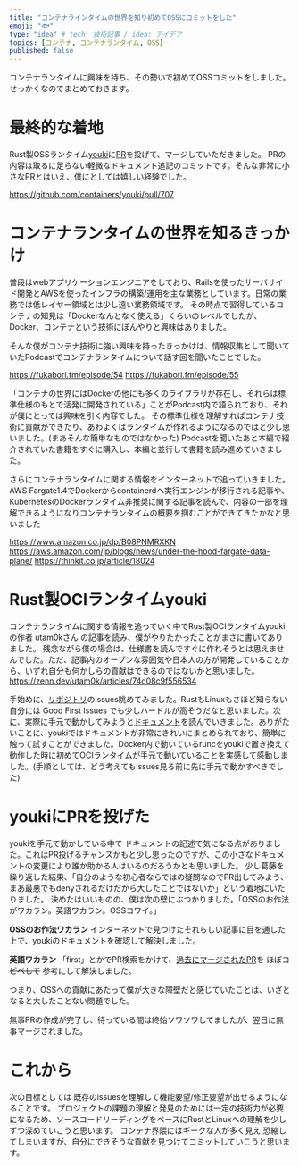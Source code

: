 ```yaml
---
title: "コンテナラインタイムの世界を知り初めてOSSにコミットをした"
emoji: "🐟"
type: "idea" # tech: 技術記事 / idea: アイデア
topics: [コンテナ, コンテナランタイム, OSS]
published: false
---
```


コンテナランタイムに興味を持ち、その勢いで初めてOSSコミットをしました。せっかくなのでまとめておきます。

# 最終的な着地
Rust製OSSランタイム[youki](https://github.com/containers/youki)に[PR](https://github.com/containers/youki/pull/707)を投げて、マージしていただきました。
PRの内容は取るに足らない軽微なドキュメント追記のコミットです。そんな非常に小さなPRとはいえ、僕にとしては嬉しい経験でした。

https://github.com/containers/youki/pull/707

# コンテナランタイムの世界を知るきっかけ
普段はwebアプリケーションエンジニアをしており、Railsを使ったサーバサイド開発とAWSを使ったインフラの構築/運用を主な業務としています。日常の業務では低レイヤー領域とは少し遠い業務領域です。
その時点で習得しているコンテナの知見は「Dockerなんとなく使える」くらいのレベルでしたが、Docker、コンテナという技術にぼんやりと興味はありました。

そんな僕がコンテナ技術に強い興味を持ったきっかけは、情報収集として聞いていたPodcastでコンテナランタイムについて話す回を聞いたことでした。

https://fukabori.fm/episode/54
https://fukabori.fm/episode/55

「コンテナの世界にはDockerの他にも多くのライブラリが存在し、それらは標準仕様のもとで活発に開発されている」ことがPodcast内で語られており、それが僕にとっては興味を引く内容でした。
その標準仕様を理解すればコンテナ技術に貢献ができたり、あわよくばランタイムが作れるようになるのではと少し思いました。(まあそんな簡単なものではなかった)
Podcastを聞いたあと本編で紹介されていた書籍をすぐに購入し、本編と並行して書籍を読み進めていきました。

さらにコンテナランタイムに関する情報をインターネットで追っていきました。AWS Fargate1.4でDockerからcontainerdへ実行エンジンが移行される記事や、KubernetesのDockerランタイム非推奨に関する記事を読んで、内容の一部を理解できるようになりコンテナランタイムの概要を掴むことができてきたかなと思いました

https://www.amazon.co.jp/dp/B08PNMRXKN
https://aws.amazon.com/jp/blogs/news/under-the-hood-fargate-data-plane/
https://thinkit.co.jp/article/18024


# Rust製OCIランタイムyouki
コンテナランタイムに関する情報を追っていく中でRust製OCIランタイムyoukiの作者 utam0kさん の記事を読み、僕がやりたかったことがまさに書いてありました。
残念ながら僕の場合は、仕様書を読んですぐに作れそうとは思えませんでした。ただ、記事内のオープンな雰囲気や日本人の方が開発していることから、いずれ自分も何かしらの貢献はできるのではないかと思いました。
https://zenn.dev/utam0k/articles/74d08c9f556534

手始めに、[リポジトリ](https://github.com/containers/youki)のissues眺めてみました。RustもLinuxもさほど知らない自分には Good First Issues でも少しハードルが高そうだなと思いました。次に、実際に手元で動かしてみようと[ドキュメント](https://containers.github.io/youki/)を読んでいきました。ありがたいことに、youkiではドキュメントが非常にきれいにまとめられており、簡単に触って試すことができました。Docker内で動いているruncをyoukiで置き換えて動作した時に初めてOCIランタイムが手元で動いていることを実感して感動しました。(手順としては、どう考えてもissues見る前に先に手元で動かすべきでした)


# youkiにPRを投げた
youkiを手元で動かしている中で ドキュメントの記述で気になる点がありました。これはPR投げるチャンスかもと少し思ったのですが、この小さなドキュメントの変更により誰か助かる人はいるのだろうかとも思いました。
少し葛藤を繰り返した結果、「自分のような初心者ならではの疑問なのでPR出してみよう、まあ最悪でもdenyされるだけだから大したことではないか」という着地にいたりました。
決めたはいいものの、僕は次の壁にぶつかりました。「OSSのお作法がワカラン。英語ワカラン。OSSコワイ。」

**OSSのお作法ワカラン**
インターネットで見つけたそれらしい記事に目を通した上で、youkiのドキュメントを確認して解決しました。

**英語ワカラン**
「first」とかでPR検索をかけて、[過去にマージされたPR](https://github.com/containers/youki/pull/631)を ~~ほぼコピペして~~ 参考にして解決しました。

つまり、OSSへの貢献にあたって僕が大きな障壁だと感じていたことは、いざとなると大したことない問題でした。

無事PRの作成が完了し、待っている間は終始ソワソワしてましたが、翌日に無事マージされました。

# これから
次の目標としては 既存のissuesを理解して機能要望/修正要望が出せるようになることです。
プロジェクトの課題の理解と発見のためには一定の技術力が必要になるため、ソースコードリーディングをベースにRustとLinuxへの理解を少しずつ深めていこうと思います。
コンテナ界隈にはギークな人が多く見え 恐縮してしまいますが、自分にできそうな貢献を見つけてコミットしていこうと思います。
